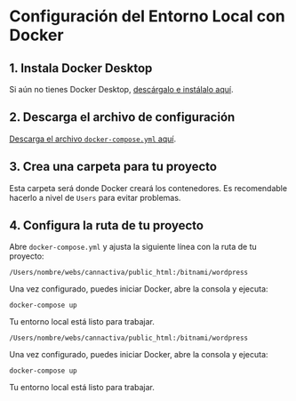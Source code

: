 # Configuración del Entorno Local con Docker

## 1. Instala Docker Desktop
Si aún no tienes Docker Desktop, [descárgalo e instálalo aquí](https://www.docker.com/products/docker-desktop).

## 2. Descarga el archivo de configuración
[Descarga el archivo `docker-compose.yml` aquí](#).

## 3. Crea una carpeta para tu proyecto
Esta carpeta será donde Docker creará los contenedores. Es recomendable hacerlo a nivel de `Users` para evitar problemas.

## 4. Configura la ruta de tu proyecto
Abre `docker-compose.yml` y ajusta la siguiente línea con la ruta de tu proyecto:

```
/Users/nombre/webs/cannactiva/public_html:/bitnami/wordpress
```

Una vez configurado, puedes iniciar Docker, abre la consola y ejecuta:

```
docker-compose up
```

Tu entorno local está listo para trabajar.




```
/Users/nombre/webs/cannactiva/public_html:/bitnami/wordpress
```

Una vez configurado, puedes iniciar Docker, abre la consola y ejecuta:

```
docker-compose up
```

Tu entorno local está listo para trabajar.


